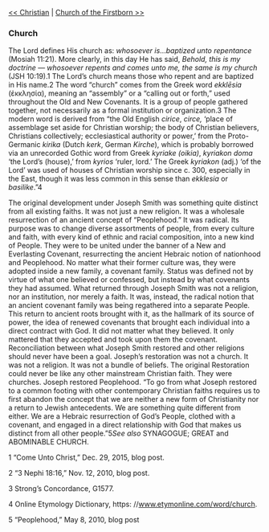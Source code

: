 [<< Christian](Christian)  |  [Church of the Firstborn >>](Church%20of%20the%20Firstborn)

### Church
The Lord defines His church as: *whosoever is*…*baptized unto repentance* (Mosiah 11:21). More clearly, in this day He has said, *Behold, this is my doctrine — whosoever repents and comes unto me, the same is my church* (JSH 10:19).1 The Lord’s church means those who repent and are baptized in His name.2 The word “church” comes from the Greek word *ekklēsia* (ἐκκλησία), meaning an “assembly” or a “calling out or forth,” used throughout the Old and New Covenants. It is a group of people gathered together, not necessarily as a formal institution or organization.3 The modern word is derived from “the Old English *cirice*, *circe,* ‘place of assemblage set aside for Christian worship; the body of Christian believers, Christians collectively; ecclesiastical authority or power,’ from the Proto-Germanic *kirika* (Dutch *kerk*, German *Kirche*), which is probably borrowed via an unrecorded Gothic word from Greek *kyriake (oikia)*, *kyriakon doma* ‘the Lord’s (house),’ from *kyrios* ‘ruler, lord.’ The Greek *kyriakon* (adj.) ‘of the Lord’ was used of houses of Christian worship since c. 300, especially in the East, though it was less common in this sense than *ekklesia* or *basilike*.”4

The original development under Joseph Smith was something quite distinct from all existing faiths. It was not just a new religion. It was a wholesale resurrection of an ancient concept of “Peoplehood.” It was radical. Its purpose was to change diverse assortments of people, from every culture and faith, with every kind of ethnic and racial composition, into a new kind of People. They were to be united under the banner of a New and Everlasting Covenant, resurrecting the ancient Hebraic notion of nationhood and Peoplehood. No matter what their former culture was, they were adopted inside a new family, a covenant family. Status was defined not by virtue of what one believed or confessed, but instead by what covenants they had assumed. What returned through Joseph Smith was not a religion, nor an institution, nor merely a faith. It was, instead, the radical notion that an ancient covenant family was being regathered into a separate People. This return to ancient roots brought with it, as the hallmark of its source of power, the idea of renewed covenants that brought each individual into a direct contract with God. It did not matter what they believed. It only mattered that they accepted and took upon them the covenant. Reconciliation between what Joseph Smith restored and other religions should never have been a goal. Joseph’s restoration was not a church. It was not a religion. It was not a bundle of beliefs. The original Restoration could never be like any other mainstream Christian faith. They were churches. Joseph restored Peoplehood. “To go from what Joseph restored to a common footing with other contemporary Christian faiths requires us to first abandon the concept that we are neither a new form of Christianity nor a return to Jewish antecedents. We are something quite different from either. We are a Hebraic resurrection of God’s People, clothed with a covenant, and engaged in a direct relationship with God that makes us distinct from all other people.”5*See also* SYNAGOGUE; GREAT and ABOMINABLE CHURCH.



1 “Come Unto Christ,” Dec. 29, 2015, blog post.


2 “3 Nephi 18:16,” Nov. 12, 2010, blog post.


3 Strong’s Concordance, G1577.


4  Online Etymology Dictionary, https: //www.etymonline.com/word/church.


5 “Peoplehood,” May 8, 2010, blog post